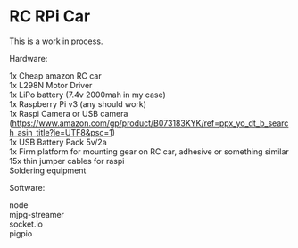 # RC RPi Car

This is a work in process.  

Hardware:  

 1x Cheap amazon RC car    
 1x L298N Motor Driver  
 1x LiPo battery (7.4v 2000mah in my case)  
 1x Raspberry Pi v3 (any should work)  
 1x Raspi Camera or USB camera (https://www.amazon.com/gp/product/B073183KYK/ref=ppx_yo_dt_b_search_asin_title?ie=UTF8&psc=1)   
 1x USB Battery Pack 5v/2a  
 1x Firm platform for mounting gear on RC car, adhesive or something similar  
 15x thin jumper cables for raspi  
 Soldering equipment  
 
Software:  

node  
mjpg-streamer  
socket.io  
pigpio  
